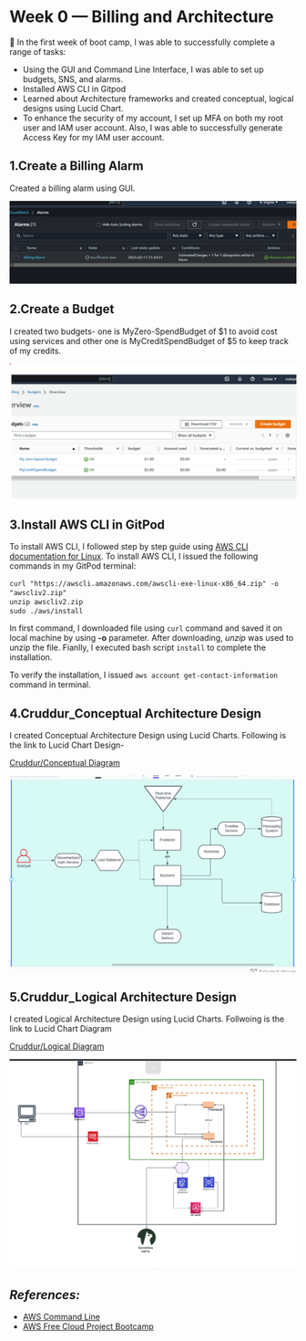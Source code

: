 # Week 0 — Billing and Architecture

:memo: In the first week of boot camp, I was able to successfully complete a range of tasks: 
- Using the GUI and Command Line Interface, I was able to set up budgets, SNS, and alarms. 
- Installed AWS CLI in Gitpod 
- Learned about Architecture frameworks and created conceptual, logical designs using Lucid Chart.
- To enhance the security of my account, I set up MFA on both my root user and IAM user account. Also, I was able to successfully generate Access Key for my IAM user account.

## 1.Create a Billing Alarm

Created a billing alarm using GUI.

![Biiling_Alarm](assets/week0_billing-alarm.png)


## 2.Create a Budget

I created two budgets- one is MyZero-SpendBudget of $1 to avoid cost using services and other one is MyCreditSpendBudget of $5 to keep track of my credits.

![Image of my budgets](assets/week0_budgets.png)

## 3.Install AWS CLI in GitPod

To install AWS CLI, I followed step by step guide using [AWS CLI documentation for Linux](https://docs.aws.amazon.com/cli/latest/userguide/getting-started-install.html). To install AWS CLI, I issued the following commands in my GitPod terminal:

```
curl "https://awscli.amazonaws.com/awscli-exe-linux-x86_64.zip" -o "awscliv2.zip"
unzip awscliv2.zip
sudo ./aws/install

```
In first command, I downloaded file using `` curl `` command and saved it on local machine by using **-o** parameter. After downloading, *unzip* was used to unzip the file. Fianlly, I executed bash script ``` install ``` to complete the installation.

To verify the installation, I issued ``` aws account get-contact-information ``` command in terminal.


## 4.Cruddur_Conceptual Architecture Design

I created Conceptual Architecture Design using Lucid Charts. Following is the link to Lucid Chart Design-

[Cruddur/Conceptual Diagram](https://lucid.app/lucidchart/74ae796f-8427-41f9-b995-1c86bbdf274b/edit?viewport_loc=-451%2C-398%2C2716%2C1276%2C0_0&invitationId=inv_819b040f-b471-45c9-bf66-16023dd4e532)

![Image of Conceptual Diagram](assets/week0_conceptualDesign.png)


## 5.Cruddur_Logical Architecture Design

I created Logical Architecture Design using Lucid Charts. Follwoing is the link to Lucid Chart Diagram

[Cruddur/Logical Diagram](https://lucid.app/lucidchart/cca7a133-4faf-41cd-8df5-4e932ac7302d/edit?viewport_loc=-2381%2C-105%2C4924%2C2046%2C0_0&invitationId=inv_770182d9-a8ed-4ee9-a603-74756f0c9d7e)

![Image of Logical Diagram](assets/week0_logicalDesign.png)

## *References:*
 - [AWS Command Line](https://aws.amazon.com/cli/)
 - [AWS Free Cloud Project Bootcamp](https://www.youtube.com/watch?v=8b8SvQHc4Pk&list=PLBfufR7vyJJ7k25byhRXJldB5AiwgNnWv)



